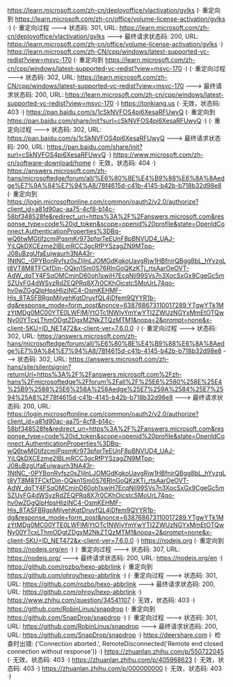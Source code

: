 https://learn.microsoft.com/zh-cn/deployoffice/vlactivation/gvlks (· 重定向到 https://learn.microsoft.com/zh-cn/office/volume-license-activation/gvlks ·)
(· 重定向过程 ---> 状态码: 301, URL: https://learn.microsoft.com/zh-cn/deployoffice/vlactivation/gvlks ---> 最终请求状态码: 200, URL: https://learn.microsoft.com/zh-cn/office/volume-license-activation/gvlks ·)
https://learn.microsoft.com/zh-CN/cpp/windows/latest-supported-vc-redist?view=msvc-170 (· 重定向到 https://learn.microsoft.com/zh-cn/cpp/windows/latest-supported-vc-redist?view=msvc-170 ·)
(· 重定向过程 ---> 状态码: 302, URL: https://learn.microsoft.com/zh-CN/cpp/windows/latest-supported-vc-redist?view=msvc-170 ---> 最终请求状态码: 200, URL: https://learn.microsoft.com/zh-cn/cpp/windows/latest-supported-vc-redist?view=msvc-170 ·)
https://tonkiang.us (· 无效，状态码: 403 ·)
https://pan.baidu.com/s/1cSkNVFOS4pi6XesaRFUwyQ (· 重定向到 https://pan.baidu.com/share/init?surl=cSkNVFOS4pi6XesaRFUwyQ ·)
(· 重定向过程 ---> 状态码: 302, URL: https://pan.baidu.com/s/1cSkNVFOS4pi6XesaRFUwyQ ---> 最终请求状态码: 200, URL: https://pan.baidu.com/share/init?surl=cSkNVFOS4pi6XesaRFUwyQ ·)
https://www.microsoft.com/zh-cn/software-download/home (· 无效，状态码: 404 ·)
https://answers.microsoft.com/zh-hans/microsoftedge/forum/all/%E6%80%8E%E4%B9%88%E6%8A%8Aedge%E7%9A%84%E7%94%A8/78f4615d-c41b-4145-b42b-b718b32d98e8 (· 重定向到 https://login.microsoftonline.com/common/oauth2/v2.0/authorize?client_id=a81d90ac-aa75-4cf8-b14c-58bf348528fe&redirect_uri=https%3A%2F%2Fanswers.microsoft.com&response_type=code%20id_token&scope=openid%20profile&state=OpenIdConnect.AuthenticationProperties%3DBq-wQ6twMGtifzcmiPqsmKr973pfqrTeEUnF8pBNVUD4_UAJ-YjLQkDXCEzme2IBLmRCC3gcRfPYSzagZN9MTpp-J08uBzgUfaEujwaurh3NA43r-1NtNC_-0PYBonRvfsz0sZIjlnLJOMGdKgkoUavgRjw1HBfnirQBgg8bL_hYvzgLt8VT8M8TFCkfDin-OQkn1Sm0S76RInGoQKzKTj_rtsAarOeOVT-AdW_dqTY4FSqOMCminD60oh1swiH7EcqNil99SVs7n3XocSxGx9CgeGc5mSZUvFG4dWSvzRdZEQPRq8X7r0CKhOicstcSMoUrL74qo-hv0wZGgQlpHpsHliziNC4-OsmKEHMF-His_8TASFBRgpMjlyehKgtDruvfQL4jDfem9QYYR1b-dg&response_mode=form_post&nonce=638768673110017289.YTgwYTk1MzYtMDg0MC00YTE0LWFlMjYtOTc1NWIyYmYwYTI2ZWUzNGYxMmEtOTQwNy00YTcxLThmODgtZDgxM2NkZTQzMTM1&nopa=2&prompt=none&x-client-SKU=ID_NET472&x-client-ver=7.6.0.0 ·)
(· 重定向过程 ---> 状态码: 302, URL: https://answers.microsoft.com/zh-hans/microsoftedge/forum/all/%E6%80%8E%E4%B9%88%E6%8A%8Aedge%E7%9A%84%E7%94%A8/78f4615d-c41b-4145-b42b-b718b32d98e8 ---> 状态码: 302, URL: https://answers.microsoft.com/zh-hans/site/silentsignin?returnUrl=https%3A%2F%2Fanswers.microsoft.com%2Fzh-hans%2Fmicrosoftedge%2Fforum%2Fall%2F%25E6%2580%258E%25E4%25B9%2588%25E6%258A%258Aedge%25E7%259A%2584%25E7%2594%25A8%2F78f4615d-c41b-4145-b42b-b718b32d98e8 ---> 最终请求状态码: 200, URL: https://login.microsoftonline.com/common/oauth2/v2.0/authorize?client_id=a81d90ac-aa75-4cf8-b14c-58bf348528fe&redirect_uri=https%3A%2F%2Fanswers.microsoft.com&response_type=code%20id_token&scope=openid%20profile&state=OpenIdConnect.AuthenticationProperties%3DBq-wQ6twMGtifzcmiPqsmKr973pfqrTeEUnF8pBNVUD4_UAJ-YjLQkDXCEzme2IBLmRCC3gcRfPYSzagZN9MTpp-J08uBzgUfaEujwaurh3NA43r-1NtNC_-0PYBonRvfsz0sZIjlnLJOMGdKgkoUavgRjw1HBfnirQBgg8bL_hYvzgLt8VT8M8TFCkfDin-OQkn1Sm0S76RInGoQKzKTj_rtsAarOeOVT-AdW_dqTY4FSqOMCminD60oh1swiH7EcqNil99SVs7n3XocSxGx9CgeGc5mSZUvFG4dWSvzRdZEQPRq8X7r0CKhOicstcSMoUrL74qo-hv0wZGgQlpHpsHliziNC4-OsmKEHMF-His_8TASFBRgpMjlyehKgtDruvfQL4jDfem9QYYR1b-dg&response_mode=form_post&nonce=638768673110017289.YTgwYTk1MzYtMDg0MC00YTE0LWFlMjYtOTc1NWIyYmYwYTI2ZWUzNGYxMmEtOTQwNy00YTcxLThmODgtZDgxM2NkZTQzMTM1&nopa=2&prompt=none&x-client-SKU=ID_NET472&x-client-ver=7.6.0.0 ·)
https://nodejs.org (· 重定向到 https://nodejs.org/en ·)
(· 重定向过程 ---> 状态码: 307, URL: https://nodejs.org/ ---> 最终请求状态码: 200, URL: https://nodejs.org/en ·)
https://github.com/rozbo/hexo-abbrlink (· 重定向到 https://github.com/ohroy/hexo-abbrlink ·)
(· 重定向过程 ---> 状态码: 301, URL: https://github.com/rozbo/hexo-abbrlink ---> 最终请求状态码: 200, URL: https://github.com/ohroy/hexo-abbrlink ·)
https://www.zhihu.com/question/34541107 (· 无效，状态码: 403 ·)
https://github.com/RobinLinus/snapdrop (· 重定向到 https://github.com/SnapDrop/snapdrop ·)
(· 重定向过程 ---> 状态码: 301, URL: https://github.com/RobinLinus/snapdrop ---> 最终请求状态码: 200, URL: https://github.com/SnapDrop/snapdrop ·)
https://deershare.com (· 检查时出错: ('Connection aborted.', RemoteDisconnected('Remote end closed connection without response')) ·)
https://zhuanlan.zhihu.com/p/550722045 (· 无效，状态码: 403 ·)
https://zhuanlan.zhihu.com/p/405968623 (· 无效，状态码: 403 ·)
https://zhuanlan.zhihu.com/p/000000000 (· 无效，状态码: 403 ·)
